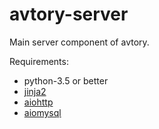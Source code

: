 # avtory-server
Main server component of avtory.

Requirements:

* python-3.5 or better
* [jinja2](http://jinja.pocoo.org/)
* [aiohttp](https://github.com/aio-libs/aiohttp)
* [aiomysql](https://github.com/aio-libs/aiomysql)
